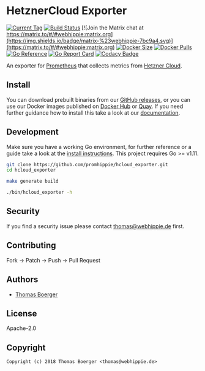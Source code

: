 # HetznerCloud Exporter

[![Current Tag](https://img.shields.io/github/v/tag/promhippie/hcloud_exporter?sort=semver)](https://github.com/promhippie/hcloud_exporter) [![Build Status](https://github.com/dockhippie/alpine/workflows/general/badge.svg)](https://github.com/promhippie/hcloud_exporter/actions) [![Join the Matrix chat at https://matrix.to/#/#webhippie:matrix.org](https://img.shields.io/badge/matrix-%23webhippie-7bc9a4.svg)](https://matrix.to/#/#webhippie:matrix.org) [![Docker Size](https://img.shields.io/docker/image-size/promhippie/hcloud-exporter/latest)](https://hub.docker.com/r/promhippie/hcloud-exporter) [![Docker Pulls](https://img.shields.io/docker/pulls/promhippie/hcloud-exporter)](https://hub.docker.com/r/promhippie/hcloud-exporter) [![Go Reference](https://pkg.go.dev/badge/github.com/promhippie/hcloud_exporter.svg)](https://pkg.go.dev/github.com/promhippie/hcloud_exporter) [![Go Report Card](https://goreportcard.com/badge/github.com/promhippie/hcloud_exporter)](https://goreportcard.com/report/github.com/promhippie/hcloud_exporter) [![Codacy Badge](https://app.codacy.com/project/badge/Grade/0621f7fa70104074ad05ab9ac304d185)](https://www.codacy.com/gh/promhippie/hcloud_exporter/dashboard?utm_source=github.com&amp;utm_medium=referral&amp;utm_content=promhippie/hcloud_exporter&amp;utm_campaign=Badge_Grade)

An exporter for [Prometheus](https://prometheus.io/) that collects metrics from [Hetzner Cloud](https://console.hetzner.cloud).

## Install

You can download prebuilt binaries from our [GitHub releases](https://github.com/promhippie/hcloud_exporter/releases), or you can use our Docker images published on [Docker Hub](https://hub.docker.com/r/promhippie/hcloud-exporter/tags/) or [Quay](https://quay.io/repository/promhippie/hcloud-exporter?tab=tags). If you need further guidance how to install this take a look at our [documentation](https://promhippie.github.io/hcloud_exporter/#getting-started).

## Development

Make sure you have a working Go environment, for further reference or a guide take a look at the [install instructions](http://golang.org/doc/install.html). This project requires Go >= v1.11.

```bash
git clone https://github.com/promhippie/hcloud_exporter.git
cd hcloud_exporter

make generate build

./bin/hcloud_exporter -h
```

## Security

If you find a security issue please contact [thomas@webhippie.de](mailto:thomas@webhippie.de) first.

## Contributing

Fork -> Patch -> Push -> Pull Request

## Authors

-   [Thomas Boerger](https://github.com/tboerger)

## License

Apache-2.0

## Copyright

```console
Copyright (c) 2018 Thomas Boerger <thomas@webhippie.de>
```
